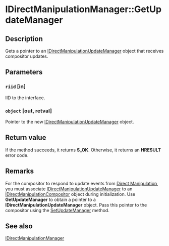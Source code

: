 # IDirectManipulationManager::GetUpdateManager

## Description

Gets a pointer to an [IDirectManipulationUpdateManager](https://learn.microsoft.com/previous-versions/windows/desktop/api/directmanipulation/nn-directmanipulation-idirectmanipulationupdatemanager) object that receives compositor updates.

## Parameters

### `riid` [in]

IID to the interface.

### `object` [out, retval]

Pointer to the new [IDirectManipulationUpdateManager](https://learn.microsoft.com/previous-versions/windows/desktop/api/directmanipulation/nn-directmanipulation-idirectmanipulationupdatemanager) object.

## Return value

If the method succeeds, it returns **S_OK**. Otherwise, it returns an **HRESULT** error code.

## Remarks

For the compositor to respond to update events from [Direct Manipulation](https://learn.microsoft.com/previous-versions/windows/desktop/directmanipulation/direct-manipulation-portal), you must associate [IDirectManipulationUpdateManager](https://learn.microsoft.com/previous-versions/windows/desktop/api/directmanipulation/nn-directmanipulation-idirectmanipulationupdatemanager) to an [IDirectManipulationCompositor](https://learn.microsoft.com/previous-versions/windows/desktop/api/directmanipulation/nn-directmanipulation-idirectmanipulationcompositor) object during initialization. Use **GetUpdateManager** to obtain a pointer to a **IDirectManipulationUpdateManager** object. Pass this pointer to the compositor using the [SetUpdateManager](https://learn.microsoft.com/previous-versions/windows/desktop/api/directmanipulation/nf-directmanipulation-idirectmanipulationcompositor-setupdatemanager) method.

## See also

[IDirectManipulationManager](https://learn.microsoft.com/previous-versions/windows/desktop/api/directmanipulation/nn-directmanipulation-idirectmanipulationmanager)